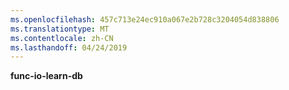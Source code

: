 ```yaml
---
ms.openlocfilehash: 457c713e24ec910a067e2b728c3204054d838806
ms.translationtype: MT
ms.contentlocale: zh-CN
ms.lasthandoff: 04/24/2019
---
```

**func-io-learn-db**